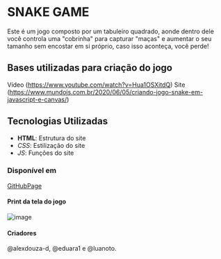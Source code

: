 # SNAKE GAME
Este é um jogo composto por um tabuleiro quadrado, aonde dentro dele você controla uma "cobrinha" para capturar "maças" e aumentar o seu tamanho sem encostar em si próprio, caso isso aconteça, você perde!

## Bases utilizadas para criação do jogo
Vídeo (https://www.youtube.com/watch?v=Hua1OSXitdQ)
Site (https://www.mundojs.com.br/2020/06/05/criando-jogo-snake-em-javascript-e-canvas/)

## Tecnologias Utilizadas
- **HTML**: Estrutura do site
- _CSS_: Estilização do site
- _*JS*_: Funções do site

### Disponível em
[GitHubPage](https://alexsouza-d.github.io/Jogo_X_Alex_Eduara_Luan/)

#### Print da tela do jogo
![image](https://user-images.githubusercontent.com/79379492/162283010-1f269a24-7489-4cd5-9c6f-531c45a552d3.png)

#### Criadores
@alexdouza-d, @eduara1 e @luanoto.
